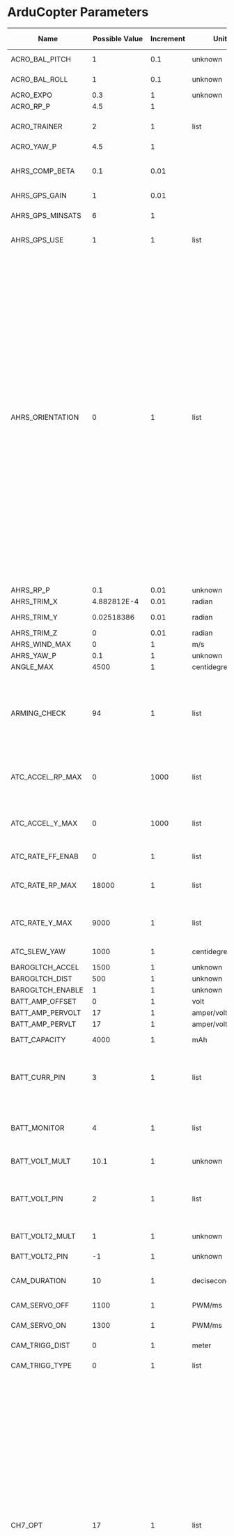 # ArduCopter Parameters

Name | Possible Value | Increment | Unit | Range | Read Only | Title | Description
--- | --- | --- | --- | --- | ---| --- | ---
ACRO_BAL_PITCH | 1 | 0.1 | unknown | 0 - 3 |  | Acro Balance Pitch | rate at which pitch angle returns to level in acro mode. A higher value causes the vehicle to return to level faster.
ACRO_BAL_ROLL | 1 | 0.1 | unknown | 0 - 3 |  | Acro Balance Roll | rate at which roll angle returns to level in acro mode. A higher value causes the vehicle to return to level faster.
ACRO_EXPO | 0.3 | 1 | unknown | |  |  | Coming soon
ACRO_RP_P | 4.5 | 1 |  | |  |  | Converts pilot roll and pitch into a desired rate of rotation in ACRO and SPORT mode. Higher values mean faster rate of rotation.
ACRO_TRAINER | 2 | 1 | list | 0:Disabled<br/>1:Leveling<br/>2:LevelingAndLimited<br/> |  | Acro Trainer | 
ACRO_YAW_P | 4.5 | 1 |  | |  |  | Converts pilot yaw input into a desired rate of rotation in ACRO, Stabilize and SPORT modes. Higher values mean faster rate of rotation.
AHRS_COMP_BETA | 0.1 | 0.01 |  | 0.001 - 0.5 |  | AHRS Velocity Complementary Filter Beta Coefficient | This controls the time constant for the cross-over frequency used to fuse AHRS (MAV_PARAM_GROUP.ARDUCOPTER,airspeed and heading) and GPS data to estimate ground velocity. Time constant is 0.1/beta. A larger time constant will use GPS data less and a small time constant will use air data less.
AHRS_GPS_GAIN | 1 | 0.01 |  | 0.0 - 1.0 |  | AHRS GPS gain | This controls how how much to use the GPS to correct the attitude. This should never be set to zero for a plane as it would result in the plane losing control in turns. For a plane please use the default value of 1.0.
AHRS_GPS_MINSATS | 6 | 1 |  | 0 - 10 |  | AHRS GPS Minimum satellites | Minimum number of satellites visible to use GPS for velocity based corrections attitude correction. This defaults to 6, which is about the point at which the velocity numbers from a GPS become too unreliable for accurate correction of the accelerometers.
AHRS_GPS_USE | 1 | 1 | list | 0:Disabled<br/>1:Enabled<br/> |  | AHRS use GPS for navigation | This controls whether to use dead-reckoning or GPS based navigation. If set to 0 then the GPS won’t be used for navigation, and only dead reckoning will be used. A value of zero should never be used for normal flight. Currently this affects only the DCM-based AHRS: the EKF uses GPS whenever it is available.
AHRS_ORIENTATION | 0 | 1 | list | 0:None<br/>1:Yaw45<br/>2:Yaw90<br/>3:Yaw135<br/>4:Yaw180<br/>5:Yaw225<br/>6:Yaw270<br/>7:Yaw315<br/>8:Roll180<br/>9:Roll180Yaw45<br/>10:Roll180Yaw90<br/>11:Roll180Yaw135<br/>12:Pitch180<br/>13:Roll180Yaw225<br/>14:Roll180Yaw270<br/>15:Roll180Yaw315<br/>16:Roll90<br/>17:Roll90Yaw45<br/>18:Roll90Yaw90<br/>19:Roll90Yaw135<br/>20:Roll270<br/>21:Roll270Yaw45<br/>22:Roll270Yaw90<br/>23:Roll270Yaw136<br/>24:Pitch90<br/>25:Pitch270<br/>26:Pitch180Yaw90<br/>27:Pitch180Yaw270<br/>28:Roll90Pitch90<br/>29:Roll180Pitch90<br/>30:Roll270Pitch90<br/>31:Roll90Pitch180<br/>32:Roll270Pitch180<br/>33:Roll90Pitch270<br/>34:Roll180Pitch270<br/>35:Roll270Pitch270<br/>36:Roll90Pitch180Yaw90<br/>37:Roll90Yaw270<br/> |  | Board Orientation | Overall board orientation relative to the standard orientation for the board type. This rotates the IMU and compass readings to allow the board to be oriented in your vehicle at any 90 or 45 degree angle. This option takes affect on next boot. After changing you will need to re-level your vehicle.
AHRS_RP_P | 0.1 | 0.01 | unknown | 0.1 - 0.4 |  | AHRS RP_P | This controls how fast the accelerometers correct the attitude
AHRS_TRIM_X | 4.882812E-4 | 0.01 | radian | -0.1745 - 0.1745 |  | AHRS Trim Roll | Compensates for the roll angle difference between the control board and the frame. Positive values make the vehicle roll right.
AHRS_TRIM_Y | 0.02518386 | 0.01 | radian | -0.1745 - 0.1745 |  | AHRS Trim Pitch | Compensates for the pitch angle difference between the control board and the frame. Positive values make the vehicle pitch up/back.
AHRS_TRIM_Z | 0 | 0.01 | radian | -0.1745 - 0.1745 |  | AHRS Trim Yaw | Not Used
AHRS_WIND_MAX | 0 | 1 | m/s | 0 - 127 |  | Maximum wind | This sets the maximum allowable difference between ground speed and airspeed. This allows the plane to cope with a failing airspeed sensor. A value of zero means to use the airspeed as is.
AHRS_YAW_P | 0.1 | 1 | unknown | 0.1 - 0.4 |  |  | This controls the weight the compass or GPS has on the heading. A higher value means the heading will track the yaw source (MAV_PARAM_GROUP.ARDUCOPTER,GPS or compass) more rapidly.
ANGLE_MAX | 4500 | 1 | centidegree | 1000 - 8000 |  | Angle Max | Maximum lean angle in all flight modes
ARMING_CHECK | 94 | 1 | list | 0:Disabled<br/>-17:SkipINS<br/>-33:SkipParams/Rangefinder<br/>-65:SkipRC<br/>1:Enabled<br/>-3:SkipBaro<br/>-5:SkipCompass<br/>-9:SkipGPS<br/>127:SkipVoltage<br/> |  |  | Allows enabling or disabling of pre-arming checks of receiver, accelerometer, barometer, compass and GPS
ATC_ACCEL_RP_MAX | 0 | 1000 | list | 0:Disabled<br/>18000:Slow<br/>36000:Medium<br/>54000:Fast<br/>9000:VerySlow<br/> |  | Acceleration Max for Roll/Pitch | Maximum acceleration in roll/pitch axis
ATC_ACCEL_Y_MAX | 0 | 1000 | list | 0:Disabled<br/>18000:Slow<br/>36000:Medium<br/>54000:Fast<br/>9000:VerySlow<br/> |  | Acceleration Max for Yaw | Maximum acceleration in yaw axis
ATC_RATE_FF_ENAB | 0 | 1 | list | 0:Disabled<br/>1:Enabled<br/> |  |  | Controls whether body-frame rate feedforward is enabled or disabled
ATC_RATE_RP_MAX | 18000 | 1 | list | 0:Disabled<br/>720:Medium<br/>360:Slow<br/>1080:Fast<br/> |  | Angular Velocity Max for Pitch/Roll | Maximum angular velocity in pitch/roll axis
ATC_RATE_Y_MAX | 9000 | 1 | list | 0:Disabled<br/>720:Medium<br/>360:Slow<br/>1080:Fast<br/> |  | Angular Velocity Max for Yaw | Maximum angular velocity in yaw axis
ATC_SLEW_YAW | 1000 | 1 | centidegrees/s | 500 - 18000 |  | Yaw target slew rate | Maximum rate the yaw target can be updated in Loiter, RTL, Auto flight modes
BAROGLTCH_ACCEL | 1500 | 1 | unknown | |  |  | Coming soon
BAROGLTCH_DIST | 500 | 1 | unknown | |  |  | Coming soon
BAROGLTCH_ENABLE | 1 | 1 | unknown | |  |  | Coming soon
BATT_AMP_OFFSET | 0 | 1 | volt | |  | AMP offset | Voltage offset at zero current on current sensor
BATT_AMP_PERVOLT | 17 | 1 | amper/volt | |  | Amps per volt | Number of amps that a 1V reading on the current sensor corresponds to. On the APM2 or Pixhawk using the 3DR Power brick this should be set to 17. For the Pixhawk with the 3DR 4in1 ESC this should be 17.
BATT_AMP_PERVLT | 17 | 1 | amper/volt | |  | Amps per volt | Number of amps that a 1V reading on the current sensor corresponds to. On the APM2 or Pixhawk using the 3DR Power brick this should be set to 17. For the Pixhawk with the 3DR 4in1 ESC this should be 17.
BATT_CAPACITY | 4000 | 1 | mAh | |  | Battery capacity | Capacity of the battery in mAh when full
BATT_CURR_PIN | 3 | 1 | list | -1:Disabled<br/>1:A1<br/>2:A2<br/>3:Pixhawk<br/>101:PX4<br/>12:A12<br/> |  |  | Setting this to 0 ~ 13 will enable battery current sensing on pins A0 ~ A13. For the 3DR power brick on APM2.5 it should be set to 12. On the PX4 it should be set to 101. On the Pixhawk powered from the PM connector it should be set to 3.
BATT_MONITOR | 4 | 1 | list | 0:Disabled<br/>3:Analog_Voltage_Only<br/>4:Analog_Voltage_and_Current<br/>5:SMBus<br/>6:Bebop<br/> |  | Battery monitoring | Controls enabling monitoring of the battery's voltage and current
BATT_VOLT_MULT | 10.1 | 1 | unknown | |  | Voltage Multiplier | Used to convert the voltage of the voltage sensing pin (BATT_VOLT_PIN) to the actual battery's voltage (MAV_PARAM_GROUP.ARDUCOPTER,pin_voltage * VOLT_MULT). For the 3DR Power brick on APM2 or Pixhawk, this should be set to 10.1. For the Pixhawk with the 3DR 4in1 ESC this should be 12.02. For the PX4 using the PX4IO power supply this should be set to 1.
BATT_VOLT_PIN | 2 | 1 | list | -1:Disabled<br/>0:A0<br/>1:A1<br/>2:Pixhawk<br/>100:PX4<br/>13:A13<br/> |  | Battery Voltage sensing pin | Setting this to 0 ~ 13 will enable battery voltage sensing on pins A0 ~ A13. For the 3DR power brick on APM2.5 it should be set to 13. On the PX4 it should be set to 100. On the Pixhawk powered from the PM connector it should be set to 2.
BATT_VOLT2_MULT | 1 | 1 | unknown | |  | Voltage Multiplier | Used to convert the voltage of the voltage sensing pin (BATT_VOLT_PIN) to the actual battery’s voltage (pin_voltage * VOLT_MULT). For the 3DR Power brick with a Pixhawk, this should be set to 10.1. For the Pixhawk with the 3DR 4in1 ESC this should be 12.02. For the PX using the PX4IO power supply this should be set to 1
BATT_VOLT2_PIN | -1 | 1 | unknown | |  | Battery Voltage sensing pin | Sets the analog input pin that should be used for voltage monitoring.
CAM_DURATION | 10 | 1 | decisecond | 0 - 50 |  | Duration that shutter is held open | How long the shutter will be held open in 10ths of a second (i.e. enter 10 for 1second, 50 for 5seconds)
CAM_SERVO_OFF | 1100 | 1 | PWM/ms | 1000 - 2000 |  | Servo OFF PWM value | PWM value to move servo to when shutter is deactivated
CAM_SERVO_ON | 1300 | 1 | PWM/ms | 1000 - 2000 |  | Servo ON PWM value | PWM value to move servo to when shutter is activated
CAM_TRIGG_DIST | 0 | 1 | meter | 0 - 1000 |  | Camera trigger distance | Distance in meters between camera triggers. If this value is non-zero then the camera will trigger whenever the GPS position changes by this number of meters regardless of what mode the APM is in. Note that this parameter can also be set in an auto mission using the DO_SET_CAM_TRIGG_DIST command, allowing you to enable/disable the triggering of the camera during the flight.
CAM_TRIGG_TYPE | 0 | 1 | list | 0:Servo<br/>1:Relay<br/> |  | Camera shutter (trigger) type | how to trigger the camera to take a picture
CH7_OPT | 17 | 1 | list | 0:DoNothing<br/>2:Flip<br/>3:SimpleMode<br/>4:RTL<br/>5:SaveTrim<br/>7:SaveWP<br/>9:CameraTrigger<br/>10:RangeFinder<br/>11:Fence<br/>13:SuperSimpleMode<br/>14:AcroTrainer<br/>15:Sprayer<br/>16:Auto<br/>17:AutoTune<br/>18:Land<br/>19:EPM<br/>21:ParachuteEnable<br/>22:ParachuteRelease<br/>23:Parachute3pos<br/>24:AutoMissionReset<br/>25:AttConFeedForward<br/>26:AttConAccelLimits<br/>27:RetractMount<br/>28:Relay-On/Off<br/>29:Landing-Gear<br/>30:Lost-Copter-Sound<br/>31:Motor-Emergency-Stop<br/>32:MotorInterlock<br/>33:Brake<br/>34:Relay2-On/Off<br/>35:Relay3-On/Off<br/>36:Relay4-On/Off<br/>37:Throw<br/>38:Avoidance<br/> |  | Channel 7 option | Select which function is performed when CH7 is above 1800 pwm
CH8_OPT | 0 | 1 | list | 0:DoNothing<br/>2:Flip<br/>3:SimpleMode<br/>4:RTL<br/>5:SaveTrim<br/>7:SaveWP<br/>9:CameraTrigger<br/>10:RangeFinder<br/>11:Fence<br/>13:SuperSimpleMode<br/>14:AcroTrainer<br/>15:Sprayer<br/>16:Auto<br/>17:AutoTune<br/>18:Land<br/>19:EPM<br/>21:ParachuteEnable<br/>22:ParachuteRelease<br/>23:Parachute3pos<br/>24:AutoMissionReset<br/>25:AttConFeedForward<br/>26:AttConAccelLimitsRetractMount<br/>28:Relay-On/Off<br/>29:Landing-Gear<br/>30:Lost-Copter-Sound<br/>31:Motor-Emergency-Stop<br/>32:MotorInterlock<br/>33:Brake<br/>34:Relay2-On/Off<br/>35:Relay3-On/Off<br/>36:Relay4-On/Off<br/>37:Throw<br/>38:Avoidance<br/> |  | Channel 8 option | Select which function is performed when CH8 is above 1800 pwm
CIRCLE_RADIUS | 500 | 1 | cm | 0 - 10000 |  |  | Defines the radius of the circle the vehicle will fly when in Circle flight mode
CIRCLE_RATE | 20 | 1 | deg/s | -90 - 90 |  |  | Circle mode's turn rate in deg/sec. Positive to turn clockwise, negative for counter clockwise
COMPASS_AUTODEC | 1 | 1 | list | 0:Disabled<br/>1:Enabled<br/> |  | Auto Declination | Enable or disable the automatic calculation of the declination based on gps location
COMPASS_DEC | 0.06941485 | 0.01 | radian | -3.142 - 3.142 |  | Compass declination | An angle to compensate between the true north and magnetic north
COMPASS_EXTERNAL | 0 | 1 | list | 0:Internal<br/>1:External<br/>2:ForcedExternal<br/> |  |  | Configure compass so it is attached externally. This is auto-detected on PX4 and Pixhawk. Set to 1 if the compass is externally connected. When externally connected the COMPASS_ORIENT option operates independently of the AHRS_ORIENTATION board orientation option. If set to 0 or 1 then auto-detection by bus connection can override the value. If set to 2 then auto-detection will be disabled.
COMPASS_LEARN | 0 | 1 | list | 0:Disabled<br/>1:Internal-Learning<br/>2:EKF-Learning<br/> |  | Learn compass offsets automatically | Enable or disable the automatic learning of compass offsets. You can enable learning either using a compass-only method that is suitable only for fixed wing aircraft or using the offsets learnt by the active EKF state estimator. If this option is enabled then the learnt offsets are saved when you disarm the vehicle.
COMPASS_MOT_X | 0 | 1 | milligauss/amper | -1000 - 1000 |  | Motor interference compensation for body frame X axis | Multiplied by the current throttle and added to the compass's x-axis values to compensate for motor interference
COMPASS_MOT_Y | 0 | 1 | milligauss/amper | -1000 - 1000 |  | Motor interference compensation for body frame Y axis | Multiplied by the current throttle and added to the compass's y-axis values to compensate for motor interference
COMPASS_MOT_Z | 0 | 1 | milligauss/amper | -1000 - 1000 |  | Motor interference compensation for body frame Z axis | Multiplied by the current throttle and added to the compass's z-axis values to compensate for motor interference
COMPASS_MOTCT | 0 | 1 | list | 0:Disabled<br/>1:UseThrottle<br/>2:UseCurrent<br/> |  | Motor interference compensation type | Set motor interference compensation type to disabled, throttle or current. Do not change manually.
COMPASS_OFS_X | -98 | 1 | milligauss | -400 - 400 |  | Compass offsets in milligauss on the X axis | Offset to be added to the compass x-axis values to compensate for metal in the frame
COMPASS_OFS_Y | 29 | 1 | milligauss | -400 - 400 |  | Compass offsets in milligauss on the Y axis | Offset to be added to the compass y-axis values to compensate for metal in the frame
COMPASS_OFS_Z | -18 | 1 | milligauss | -400 - 400 |  | Compass offsets in milligauss on the X axis | Offset to be added to the compass z-axis values to compensate for metal in the frame
COMPASS_ORIENT | 0 | 1 | list | 0:None<br/>1:Yaw45<br/>2:Yaw90<br/>3:Yaw135<br/>4:Yaw180<br/>5:Yaw225<br/>6:Yaw270<br/>7:Yaw315<br/>8:Roll180<br/>9:Roll180Yaw45<br/>10:Roll180Yaw90<br/>11:Roll180Yaw135<br/>12:Pitch180<br/>13:Roll180Yaw225<br/>14:Roll180Yaw270<br/>15:Roll180Yaw315<br/>16:Roll90<br/>17:Roll90Yaw45<br/>18:Roll90Yaw90<br/>19:Roll90Yaw135<br/>20:Roll270<br/>21:Roll270Yaw45<br/>22:Roll270Yaw90<br/>23:Roll270Yaw136<br/>24:Pitch90<br/>25:Pitch270<br/>26:Pitch180Yaw90<br/>27:Pitch180Yaw270<br/>28:Roll90Pitch90<br/>29:Roll180Pitch90<br/>30:Roll270Pitch90<br/>31:Roll90Pitch180<br/>32:Roll270Pitch180<br/>33:Roll90Pitch270<br/>34:Roll180Pitch270<br/>35:Roll270Pitch270<br/>36:Roll90Pitch180Yaw90<br/>37:Roll90Yaw270<br/>38:Yaw293Pitch68Roll90<br/> |  |  | The orientation of the compass relative to the autopilot board. This will default to the right value for each board type, but can be changed if you have an external compass. See the documentation for your external compass for the right value. The correct orientation should give the X axis forward, the Y axis to the right and the Z axis down. So if your aircraft is pointing west it should show a positive value for the Y axis, and a value close to zero for the X axis. On a PX4 or Pixhawk with an external compass the correct value is zero if the compass is correctly oriented. NOTE: This orientation is combined with any AHRS_ORIENTATION setting.
COMPASS_USE | 1 | 1 | list | 0:Disabled<br/>1:Enabled<br/> |  | Use compass for yaw | Enable or disable the use of the compass (MAV_PARAM_GROUP.ARDUCOPTER,instead of the GPS) for determining heading
DCM_CHECK_THRESH | 0.8 | 1 | unknown | |  |  | Coming soon
EKF_CHECK_THRESH | 0.8 | 1 | unknown | |  |  | Coming soon
ESC | 0 | 1 | unknown | |  |  | Coming soon
FENCE_ACTION | 1 | 1 | list | 0:ReportOnly<br/>1:RTL-or-Land<br/> |  |  | What action should be taken when fence is breached
FENCE_ALT_MAX | 100 | 1 | meter | 10 - 1000 |  | Fence Maximum Altitude | Maximum altitude allowed before geofence triggers
FENCE_ENABLE | 1 | 1 | list | 0:Disabled<br/>1:Enabled<br/> |  |  | Allows you to enable (1) or disable (0) the fence functionality
FENCE_MARGIN | 2 | 1 | meter | 1 - 10 |  | Fence Margin | Distance that autopilot's should maintain from the fence to avoid a breach
FENCE_RADIUS | 300 | 1 | meter | 30 - 10000 |  |  | Circle fence radius which when breached will cause an RTL
FENCE_TYPE | 1 | 1 | list | 0:None<br/>1:Altitude<br/>2:Circle<br/>3:AltitudeAndCircle<br/>4:Polygon<br/>5:AltitudeAndPolygon<br/>6:CircleAndPolygon<br/>7:All<br/> |  |  | Enabled fence types held as bitmask
FLOW_ENABLE | 0 | 1 | list | 0:Disabled<br/>1:Enabled<br/> |  |  | Setting this to Enabled(1) will enable optical flow. Setting this to Disabled(MAV_PARAM_GROUP.ARDUCOPTER,0) will disable optical flow
FLTMODE1 | 0 | 1 | list | 0:Stabilize<br/>1:Acro<br/>2:AltHold<br/>3:Auto<br/>4:Guided<br/>5:Loiter<br/>6:RTL<br/>7:Circle<br/>9:Land<br/>11:Drift<br/>13:Sport<br/>14:Flip<br/>15:AutoTune<br/>16:PosHold<br/>17:Brake<br/>18:Throw<br/>19:Avoid_ADSB<br/>20:Guided_NoGPS<br/> |  |  | Flight mode when Channel 5 pwm is <= 1230
FLTMODE2 | 0 | 1 | list | 0:Stabilize<br/>1:Acro<br/>2:AltHold<br/>3:Auto<br/>4:Guided<br/>5:Loiter<br/>6:RTL<br/>7:Circle<br/>9:Land<br/>11:Drift<br/>13:Sport<br/>14:Flip<br/>15:AutoTune<br/>16:PosHold<br/>17:Brake<br/>18:Throw<br/>19:Avoid_ADSB<br/>20:Guided_NoGPS<br/> |  |  | Flight mode when Channel 5 pwm is >1230, <= 1360
FLTMODE3 | 16 | 1 | list | 0:Stabilize<br/>1:Acro<br/>2:AltHold<br/>3:Auto<br/>4:Guided<br/>5:Loiter<br/>6:RTL<br/>7:Circle<br/>9:Land<br/>11:Drift<br/>13:Sport<br/>14:Flip<br/>15:AutoTune<br/>16:PosHold<br/>17:Brake<br/>18:Throw<br/>19:Avoid_ADSB<br/>20:Guided_NoGPS<br/> |  |  | Flight mode when Channel 5 pwm is >1360, <= 1490
FLTMODE4 | 16 | 1 | list | 0:Stabilize<br/>1:Acro<br/>2:AltHold<br/>3:Auto<br/>4:Guided<br/>5:Loiter<br/>6:RTL<br/>7:Circle<br/>9:Land<br/>11:Drift<br/>13:Sport<br/>14:Flip<br/>15:AutoTune<br/>16:PosHold<br/>17:Brake<br/>18:Throw<br/>19:Avoid_ADSB<br/>20:Guided_NoGPS<br/> |  |  | Flight mode when Channel 5 pwm is >1490, <= 1620
FLTMODE5 | 6 | 1 | list | 0:Stabilize<br/>1:Acro<br/>2:AltHold<br/>3:Auto<br/>4:Guided<br/>5:Loiter<br/>6:RTL<br/>7:Circle<br/>9:Land<br/>11:Drift<br/>13:Sport<br/>14:Flip<br/>15:AutoTune<br/>16:PosHold<br/>17:Brake<br/>18:Throw<br/>19:Avoid_ADSB<br/>20:Guided_NoGPS<br/> |  |  | Flight mode when Channel 5 pwm is >1620, <= 1749
FLTMODE6 | 6 | 1 | list | 0:Stabilize<br/>1:Acro<br/>2:AltHold<br/>3:Auto<br/>4:Guided<br/>5:Loiter<br/>6:RTL<br/>7:Circle<br/>9:Land<br/>11:Drift<br/>13:Sport<br/>14:Flip<br/>15:AutoTune<br/>16:PosHold<br/>17:Brake<br/>18:Throw<br/>19:Avoid_ADSB<br/>20:Guided_NoGPS<br/> |  |  | Flight mode when Channel 5 pwm is >=1750
FRAME | 1 | 1 | list | 0:Plus<br/>1:X<br/>2:V<br/>3:H<br/>4:V-Tail<br/>5:A-Tail<br/>10:Y6B-New)<br/> |  |  | Controls motor mixing for multicopters. Not used for Tri or Traditional Helicopters.
FS_BATT_ENABLE | 0 | 1 | list | 0:Disabled<br/>1:Land<br/>2:RTL<br/> |  |  | Controls whether failsafe will be invoked when battery voltage or current runs low
FS_BATT_MAH | 0 | 1 | mAh | |  |  | Battery capacity remaining to trigger failsafe. Set to 0 to disable battery remaining failsafe. If the battery remaining drops below this level then the copter will RTL
FS_BATT_VOLTAGE | 14 | 1 | volt | |  |  | Battery voltage to trigger failsafe. Set to 0 to disable battery voltage failsafe. If the battery voltage drops below this voltage then the copter will RTL
FS_GCS_ENABLE | 0 | 1 | list | 0:Disabled<br/>1:Enabled_always_RTL<br/>2:Enabled_Continue_with_Mission_in_Auto_Mode<br/> |  |  | Controls whether failsafe will be invoked (MAV_PARAM_GROUP.ARDUCOPTER,and what action to take) when connection with Ground station is lost for at least 5 seconds. NB. The GCS Failsafe is only active when RC_OVERRIDE is being used to control the vehicle.
FS_GPS_ENABLE | 1 | 1 | unknown | |  |  | Coming soon
FS_THR_ENABLE | 1 | 1 | list | 0:Disabled<br/>1:Enabled_Always_RTL<br/>2:Enabled_Continue_with_Mission_in_Auto_Mode<br/>3:Enabled_Always_LAND<br/> |  |  | The throttle failsafe allows you to configure a software failsafe activated by a setting on the throttle input channel
FS_THR_VALUE | 975 | 1 | PWM | 925 - 1100 |  |  | The PWM level on channel 3 below which throttle failsafe triggers
GND_ABS_PRESS | 50362.25 | 1 | pascal | | V |  | calibrated ground pressure in PASCAL
GND_ALT_OFFSET | 0 | 1 | meter | |  |  | altitude offset in meters added to barometric altitude. This is used to allow for automatic adjustment of the base barometric altitude by a ground station equipped with a barometer. The value is added to the barometric altitude read by the aircraft. It is automatically reset to 0 when the barometer is calibrated on each reboot or when a preflight calibration is performed.
GND_TEMP | 29.32966 | 1 | degrees-celsius | |  |  | calibrated ground temperature in degrees Celsius
GPS_HDOP_GOOD | 230 | 1 | unknown | 100 - 900 |  |  | GPS Hdop value at or below this value represent a good position. Used for pre-arm checks
GPS_NAVFILTER | 8 | 1 | list | 0:Portable<br/>2:Stationary<br/>3:Pedestrian<br/>4:Automotive<br/>5:Sea<br/>6:Airborne1G<br/>7:Airborne2G<br/>8:Airborne4G<br/> |  |  | Navigation filter engine setting
GPS_TYPE | 1 | 1 | list | 0:None<br/>1:AUTO<br/>2:uBlox<br/>3:MTK<br/>4:MTK19<br/>5:NMEA<br/>6:SiRF<br/>7:HIL<br/>8:SwiftNav<br/>9:PX4-UAVCAN<br/>10:SBF<br/>11:GSOF<br/>12:QURT<br/>13:ERB<br/>14:MAV<br/>15:NOVA<br/> |  |  | GPS type
GPSGLITCH_ACCEL | 1000 | 1 | unknown | |  |  | Coming soon
GPSGLITCH_ENABLE | 1 | 1 | unknown | |  |  | Coming soon
GPSGLITCH_RADIUS | 200 | 1 | unknown | |  |  | Coming soon
HLD_LAT_P | 1 | 1 | unknown | |  |  | Coming soon
INAV_TC_XY | 2.5 | 1 | unknown | |  |  | Coming soon
INAV_TC_Z | 5 | 1 | unknown | |  |  | Coming soon
INS_ACCOFFS_X | 0.02704384 | 1 | m/s/s | -3.5 - 3.5 |  | Accelerometer offsets of X axis | This is setup using the acceleration calibration or level operations
INS_ACCOFFS_Y | 0.07232188 | 1 | m/s/s | -3.5 - 3.5 |  | Accelerometer offsets of Y axis | This is setup using the acceleration calibration or level operations
INS_ACCOFFS_Z | -0.2916607 | 1 | m/s/s | -3.5 - 3.5 |  | Accelerometer offsets of Z axis | This is setup using the acceleration calibration or level operations
INS_ACCSCAL_X | 0.9998162 | 1 | unknown | 0.8 - 1.2 |  | Accelerometer scaling of X axis | Calculated during acceleration calibration routine
INS_ACCSCAL_Y | 0.9920868 | 1 | unknown | 0.8 - 1.2 |  | Accelerometer scaling of Y axis | Calculated during acceleration calibration routine
INS_ACCSCAL_Z | 1.0001 | 1 | unknown | 0.8 - 1.2 |  | Accelerometer scaling of Z axis | Calculated during acceleration calibration routine
INS_GYROFFS_X | -0.003293759 | 1 | rad/s | |  | Gyro sensor offsets of X axis | This is setup on each boot during gyro calibrations
INS_GYROFFS_Y | -0.07851811 | 1 | rad/s | |  | Gyro sensor offsets of Y axis | This is setup on each boot during gyro calibrations
INS_GYROFFS_Z | 0.02421099 | 1 | rad/s | |  | Gyro sensor offsets of Z axis | This is setup on each boot during gyro calibrations
INS_MPU6K_FILTER | 0 | 1 | unknown | |  |  | Coming soon
INS_PRODUCT_ID | 0 | 1 | list | 0:Unknown<br/>256:unused<br/>1:unused<br/>257:Linux<br/>2:unused<br/>3:SITL<br/>4:PX4v1<br/>5:PX4v2<br/>88:unused<br/> |  |  | Which type of IMU is installed (MAV_PARAM_GROUP.ARDUCOPTER,read-only).
LAND_REPOSITION | 1 | 1 | list | 0:NoRepositioning<br/>1:Repositioning<br/> |  |  | Enables user input during LAND mode, the landing phase of RTL, and auto mode landings.
LAND_SPEED | 50 | 1 | cm/s | 30 - 200 |  |  | The descent speed for the final stage of landing in CENTIMETER/s
LOG_BITMASK | 26622 | 1 | list | 0:Disabled<br/>-6146:NearlyAll-AC315<br/>655358:All+FullIMU<br/>397310:All+FastIMU+PID<br/>393214:All+FastIMU<br/>262142:All+MotBatt<br/>830:Default<br/>894:Default+RCIN<br/>958:Default+IMU<br/>1854:Default+Motors<br/>45054:NearlyAll<br/>131071:All+FastATT<br/> |  |  | 4 byte bitmap of log types to enable, Bitmask: 0:ATTITUDE_FAST,1:ATTITUDE_MED,2:GPS,3:PM,4:CTUN,5:NTUN,6:RCIN,7:IMU,8:CMD,9:CURRENT,10:RCOUT,11:OPTFLOW,12:PID,13:COMPASS,14:INAV,15:CAMERA,17:MOTBATT,18:IMU_FAST,19:IMU_RAW
LOITER_LAT_D | 0 | 1 | unknown | |  |  | Coming soon
LOITER_LAT_I | 0.5 | 1 | unknown | |  |  | Coming soon
LOITER_LAT_IMAX | 1000 | 1 | unknown | |  |  | Coming soon
LOITER_LAT_P | 1 | 1 | unknown | |  |  | Coming soon
LOITER_LON_D | 0 | 1 | unknown | |  |  | Coming soon
LOITER_LON_I | 0.5 | 1 | unknown | |  |  | Coming soon
LOITER_LON_IMAX | 1000 | 1 | unknown | |  |  | Coming soon
LOITER_LON_P | 1 | 1 | unknown | |  |  | Coming soon
MAG_ENABLE | 1 | 1 | list | 0:Disabled<br/>1:Enabled<br/> |  |  | Setting this to Enabled(1) will enable the compass. Setting this to Disabled(0) will disable the compass
MIS_RESTART | 0 | 1 | list | 0:ResumeMission<br/>1:RestartMission<br/> |  | Mission Restart when entering Auto mode | Controls mission starting point when entering Auto mode (either restart from beginning of mission or resume from last command run)
MIS_TOTAL | 6 | 1 |  | 0 - 32766 | V | Total mission commands | The number of mission mission items that has been loaded by the ground station. Do not change this manually.
MNT_ANGMAX_PAN | 4500 | 1 | centidegree | -18000 - 17999 |  |  | Maximum physical pan (yaw) angular position of the mount
MNT_ANGMAX_ROL | 4500 | 1 | centidegree | -18000 - 17999 |  |  | Maximum physical roll angular position of the mount
MNT_ANGMAX_TIL | 0 | 1 | centidegree | -18000 - 17999 |  |  | Maximum physical tilt (pitch) angular position of the mount
MNT_ANGMIN_PAN | -4500 | 1 | centidegree | -18000 - 17999 |  |  | Minimum physical pan (yaw) angular position of mount.
MNT_ANGMIN_ROL | -4500 | 1 | centidegree | -18000 - 17999 |  |  | Minimum physical roll angular position of mount.
MNT_ANGMIN_TIL | -9000 | 1 | centidegree | -18000 - 17999 |  |  | Minimum physical tilt (pitch) angular position of mount.
MNT_CONTROL_X | 0 | 1 | unknown | |  |  | Coming soon
MNT_CONTROL_Y | 0 | 1 | unknown | |  |  | Coming soon
MNT_CONTROL_Z | 0 | 1 | unknown | |  |  | Coming soon
MNT_JSTICK_SPD | 0 | 1 | unknown | 0 - 100 |  |  | 0 for position control, small for low speeds, 100 for max speed. A good general value is 10 which gives a movement speed of 3 degrees per second.
MNT_MODE | 3 | 1 | unknown | |  |  | Coming soon
MNT_NEUTRAL_X | 0 | 1 | degree | -180.0 - 179.99 |  |  | Mount roll angle when in neutral position
MNT_NEUTRAL_Y | 0 | 1 | degree | -180.0 - 179.99 |  |  | Mount tilt/pitch angle when in neutral position
MNT_NEUTRAL_Z | 0 | 1 | degree | -180.0 - 179.99 |  |  | Mount pan/yaw angle when in neutral position
MNT_RC_IN_PAN | 0 | 1 | list | 0:Disabled<br/>5:RC5<br/>6:RC6<br/>7:RC7<br/>8:RC8<br/>9:RC9<br/>10:RC10<br/>11:RC11<br/>12:RC12<br/> |  |  | 0 for none, any other for the RC channel to be used to control pan (MAV_PARAM_GROUP.ARDUCOPTER,yaw) movements
MNT_RC_IN_ROLL | 0 | 1 | list | 0:Disabled<br/>5:RC5<br/>6:RC6<br/>7:RC7<br/>8:RC8<br/>9:RC9<br/>10:RC10<br/>11:RC11<br/>12:RC12<br/> |  |  | 0 for none, any other for the RC channel to be used to control roll movements
MNT_RC_IN_TILT | 6 | 1 | list | 0:Disabled<br/>5:RC5<br/>6:RC6<br/>7:RC7<br/>8:RC8<br/>9:RC9<br/>10:RC10<br/>11:RC11<br/>12:RC12<br/> |  |  | 0 for none, any other for the RC channel to be used to control tilt (MAV_PARAM_GROUP.ARDUCOPTER,pitch) movements
MNT_RETRACT_X | 0 | 1 | degree | -180.0 - 179.99 |  |  | Mount roll angle when in retracted position
MNT_RETRACT_Y | 0 | 1 | degree | -180.0 - 179.99 |  |  | Mount tilt/pitch angle when in retracted position
MNT_RETRACT_Z | 0 | 1 | degree | -180.0 - 179.99 |  |  | Mount yaw/pan angle when in retracted position
MNT_STAB_PAN | 0 | 1 | list | 0:Disabled<br/>1:Enabled<br/> |  |  | enable pan/yaw stabilisation relative to Earth
MNT_STAB_ROLL | 0 | 1 | list | 0:Disabled<br/>1:Enabled<br/> |  |  | enable roll stabilisation relative to Earth
MNT_STAB_TILT | 0 | 1 | list | 0:Disabled<br/>1:Enabled<br/> |  |  | enable tilt/pitch stabilisation relative to Earth
MOT_SPIN_ARMED | 90 | 1 | unknown | |  |  | Coming soon
MOT_TCRV_ENABLE | 1 | 1 | unknown | |  |  | Coming soon
MOT_TCRV_MAXPCT | 93 | 1 | unknown | |  |  | Coming soon
MOT_TCRV_MIDPCT | 52 | 1 | unknown | |  |  | Coming soon
OF_PIT_D | 0.12 | 1 | unknown | |  |  | Coming soon
OF_PIT_I | 0.5 | 1 | unknown | |  |  | Coming soon
OF_PIT_IMAX | 100 | 1 | unknown | |  |  | Coming soon
OF_PIT_P | 2.5 | 1 | unknown | |  |  | Coming soon
OF_RLL_D | 0.12 | 1 | unknown | |  |  | Coming soon
OF_RLL_I | 0.5 | 1 | unknown | |  |  | Coming soon
OF_RLL_IMAX | 100 | 1 | unknown | |  |  | Coming soon
OF_RLL_P | 2.5 | 1 | unknown | |  |  | Coming soon
PHLD_BRAKE_ANGLE | 3000 | 1 | centidegree | 2000 - 4500 |  |  | PosHold flight mode's max lean angle during braking in centi-degrees
PHLD_BRAKE_RATE | 8 | 1 | deg/s | 4 - 12 |  | PosHold braking rate | PosHold flight mode's rotation rate during braking in deg/sec
PILOT_ACCEL_Z | 250 | 1 | cm/s/s | 50 - 500 |  |  | The vertical acceleration used when pilot is controlling the altitude
PILOT_VELZ_MAX | 250 | 1 | cm/s | 50 - 500 |  |  | The maximum vertical velocity the pilot may request in CENTIMETER/s
POSCON_THR_HOVER | 724 | 1 | unknown | |  |  | Coming soon
RATE_PIT_D | 0.0055 | 1 | unknown | |  |  | Coming soon
RATE_PIT_I | 0.07999999 | 1 | unknown | |  |  | Coming soon
RATE_PIT_IMAX | 1000 | 1 | unknown | |  |  | Coming soon
RATE_PIT_P | 0.07999999 | 1 | unknown | |  |  | Coming soon
RATE_RLL_D | 0.003 | 1 | unknown | |  |  | Coming soon
RATE_RLL_I | 0.08499999 | 1 | unknown | |  |  | Coming soon
RATE_RLL_IMAX | 1000 | 1 | unknown | |  |  | Coming soon
RATE_RLL_P | 0.08499999 | 1 | unknown | |  |  | Coming soon
RATE_YAW_D | 0.003 | 1 | unknown | |  |  | Coming soon
RATE_YAW_I | 0.02 | 1 | unknown | |  |  | Coming soon
RATE_YAW_IMAX | 1000 | 1 | unknown | |  |  | Coming soon
RATE_YAW_P | 0.17 | 1 | unknown | |  |  | Coming soon
RC_FEEL_RP | 100 | 1 | list | 0:Standard<br/>50:Medium<br/>100:VeryCrisp<br/>1000:VerySoft<br/>25:Soft<br/>75:Crisp<br/> |  |  | RC feel for roll/pitch which controls vehicle response to user input with 0 being extremely soft and 100 being crisp
RC_SPEED | 490 | 1 | Hz | 50 - 490 |  |  | This is the speed in Hertz that your ESCs will receive updates
RC1_DZ | 30 | 1 | PWM | 0 - 200 |  | RC dead-zone | dead zone around trim or bottom
RC1_MAX | 1976 | 1 | PWM | 800 - 2200 |  | RC max PWM | RC maximum PWM pulse width. Typically 1000 is lower limit, 1500 is neutral and 2000 is upper limit.
RC1_MIN | 998 | 1 | PWM | 800 - 2200 |  | RC min PWM | RC minimum PWM pulse width. Typically 1000 is lower limit, 1500 is neutral and 2000 is upper limit.
RC1_REV | 1 | 1 | list | -1:Reversed<br/>1:Normal<br/> |  | RC reversed | Reverse servo operation. Set to 1 for normal (forward) operation. Set to -1 to reverse this channel.
RC1_TRIM | 1483 | 1 | PWM | 800 - 2200 |  |  | RC trim (neutral) PWM pulse width. Typically 1000 is lower limit, 1500 is neutral and 2000 is upper limit.
RC10_DZ | 0 | 1 | PWM | 0 - 200 |  | RC dead-zone | dead zone around trim or bottom
RC10_FUNCTION | 0 | 1 | list | 0:Disabled<br/>1:RCPassThru<br/>2:Flap<br/>3:Flap_auto<br/>4:Aileron<br/>6:mount_pan<br/>7:mount_tilt<br/>8:mount_roll<br/>9:mount_open<br/>10:camera_trigger<br/>11:release<br/>12:mount2_pan<br/>13:mount2_tilt<br/>14:mount2_roll<br/>15:mount2_open<br/>16:DifferentialSpoiler1<br/>17:DifferentialSpoiler2<br/>18:AileronWithInput<br/>19:Elevator<br/>20:ElevatorWithInput<br/>21:Rudder<br/>24:Flaperon1<br/>25:Flaperon2<br/>26:GroundSteering<br/>27:Parachute<br/>28:EPM<br/>29:LandingGear<br/>30:EngineRunEnable<br/>31:HeliRSC<br/>32:HeliTailRSC<br/>33:Motor1<br/>34:Motor2<br/>35:Motor3<br/>36:Motor4<br/>37:Motor5<br/>38:Motor6<br/>39:Motor7<br/>40:Motor8<br/>51:RCIN1<br/>52:RCIN2<br/>53:RCIN3<br/>54:RCIN4<br/>55:RCIN5<br/>56:RCIN6<br/>57:RCIN7<br/>58:RCIN8<br/>59:RCIN9<br/>60:RCIN10<br/>61:RCIN11<br/>62:RCIN12<br/>63:RCIN13<br/>64:RCIN14<br/>65:RCIN15<br/>66:RCIN16<br/>67:Ignition<br/>68:Choke<br/>69:Starter<br/>70:Throttle<br/> |  |  | Setting this to Disabled(MAV_PARAM_GROUP.ARDUCOPTER,0) will setup this output for control by auto missions or MAVLink servo set commands. any other value will enable the corresponding function
RC10_MAX | 1900 | 1 | PWM | 800 - 2200 |  | RC max PWM | RC maximum PWM pulse width. Typically 1000 is lower limit, 1500 is neutral and 2000 is upper limit.
RC10_MIN | 1100 | 1 | PWM | 800 - 2200 |  | RC min PWM | RC minimum PWM pulse width. Typically 1000 is lower limit, 1500 is neutral and 2000 is upper limit.
RC10_REV | 1 | 1 | list | -1:Reversed<br/>1:Normal<br/> |  | RC reversed | Reverse servo operation. Set to 1 for normal (forward) operation. Set to -1 to reverse this channel.
RC10_TRIM | 0 | 1 | PWM | 800 - 2200 |  |  | RC trim (neutral) PWM pulse width. Typically 1000 is lower limit, 1500 is neutral and 2000 is upper limit.
RC11_DZ | 0 | 1 | PWM | 0 - 200 |  |  | dead zone around trim or bottom
RC11_FUNCTION | 0 | 1 | list | 0:Disabled<br/>1:RCPassThru<br/>2:Flap<br/>3:Flap_auto<br/>4:Aileron<br/>6:mount_pan<br/>7:mount_tilt<br/>8:mount_roll<br/>9:mount_open<br/>10:camera_trigger<br/>11:release<br/>12:mount2_pan<br/>13:mount2_tilt<br/>14:mount2_roll<br/>15:mount2_open<br/>16:DifferentialSpoiler1<br/>17:DifferentialSpoiler2<br/>18:AileronWithInput<br/>19:Elevator<br/>20:ElevatorWithInput<br/>21:Rudder<br/>24:Flaperon1<br/>25:Flaperon2<br/>26:GroundSteering<br/>27:Parachute<br/>28:EPM<br/>29:LandingGear<br/>30:EngineRunEnable<br/>31:HeliRSC<br/>32:HeliTailRSC<br/>33:Motor1<br/>34:Motor2<br/>35:Motor3<br/>36:Motor4<br/>37:Motor5<br/>38:Motor6<br/>39:Motor7<br/>40:Motor8<br/>51:RCIN1<br/>52:RCIN2<br/>53:RCIN3<br/>54:RCIN4<br/>55:RCIN5<br/>56:RCIN6<br/>57:RCIN7<br/>58:RCIN8<br/>59:RCIN9<br/>60:RCIN10<br/>61:RCIN11<br/>62:RCIN12<br/>63:RCIN13<br/>64:RCIN14<br/>65:RCIN15<br/>66:RCIN16<br/>67:Ignition<br/>68:Choke<br/>69:Starter<br/>70:Throttle<br/> |  |  | Setting this to Disabled(MAV_PARAM_GROUP.ARDUCOPTER,0) will setup this output for control by auto missions or MAVLink servo set commands. any other value will enable the corresponding function
RC11_MAX | 1900 | 1 | PWM | 800 - 2200 |  | RC max PWM | RC maximum PWM pulse width. Typically 1000 is lower limit, 1500 is neutral and 2000 is upper limit.
RC11_MIN | 1100 | 1 | PWM | 800 - 2200 |  | RC min PWM | RC minimum PWM pulse width. Typically 1000 is lower limit, 1500 is neutral and 2000 is upper limit.
RC11_REV | 1 | 1 | list | -1:Reversed<br/>1:Normal<br/> |  | RC reversed | Reverse servo operation. Set to 1 for normal (forward) operation. Set to -1 to reverse this channel.
RC11_TRIM | 0 | 1 | PWM | 800 - 2200 |  |  | RC trim (neutral) PWM pulse width. Typically 1000 is lower limit, 1500 is neutral and 2000 is upper limit.
RC2_DZ | 30 | 1 | PWM | 0 - 200 |  | RC dead-zone | dead zone around trim or bottom
RC2_MAX | 1983 | 1 | PWM | 800 - 2200 |  | RC max PWM | RC maximum PWM pulse width. Typically 1000 is lower limit, 1500 is neutral and 2000 is upper limit.
RC2_MIN | 996 | 1 | PWM | 800 - 2200 |  | RC min PWM | RC minimum PWM pulse width. Typically 1000 is lower limit, 1500 is neutral and 2000 is upper limit.
RC2_REV | 1 | 1 | list | -1:Reversed<br/>1:Normal<br/> |  | RC reversed | Reverse servo operation. Set to 1 for normal (forward) operation. Set to -1 to reverse this channel.
RC2_TRIM | 1492 | 1 | PWM | 800 - 2200 |  |  | RC trim (neutral) PWM pulse width. Typically 1000 is lower limit, 1500 is neutral and 2000 is upper limit.
RC3_DZ | 30 | 1 | PWM | 0 - 200 |  | RC dead-zone | dead zone around trim or bottom
RC3_MAX | 1982 | 1 | PWM | 800 - 2200 |  | RC max PWM | RC maximum PWM pulse width. Typically 1000 is lower limit, 1500 is neutral and 2000 is upper limit.
RC3_MIN | 996 | 1 | PWM | 800 - 2200 |  | RC min PWM | RC minimum PWM pulse width. Typically 1000 is lower limit, 1500 is neutral and 2000 is upper limit.
RC3_REV | 1 | 1 | list | -1:Reversed<br/>1:Normal<br/> |  | RC reversed | Reverse servo operation. Set to 1 for normal (forward) operation. Set to -1 to reverse this channel.
RC3_TRIM | 1000 | 1 | PWM | 800 - 2200 |  |  | RC trim (neutral) PWM pulse width. Typically 1000 is lower limit, 1500 is neutral and 2000 is upper limit.
RC4_DZ | 40 | 1 | PWM | 0 - 200 |  | RC dead-zone | dead zone around trim or bottom
RC4_MAX | 1981 | 1 | PWM | 800 - 2200 |  | RC max PWM | RC maximum PWM pulse width. Typically 1000 is lower limit, 1500 is neutral and 2000 is upper limit.
RC4_MIN | 992 | 1 | PWM | 800 - 2200 |  | RC min PWM | RC minimum PWM pulse width. Typically 1000 is lower limit, 1500 is neutral and 2000 is upper limit.
RC4_REV | 1 | 1 | list | -1:Reversed<br/>1:Normal<br/> |  | RC reversed | Reverse servo operation. Set to 1 for normal (MAV_PARAM_GROUP.ARDUCOPTER,forward) operation. Set to -1 to reverse this channel.
RC4_TRIM | 1486 | 1 | PWM | 800 - 2200 |  |  | RC trim (neutral) PWM pulse width. Typically 1000 is lower limit, 1500 is neutral and 2000 is upper limit.
RC5_DZ | 0 | 1 | PWM | 0 - 200 |  |  | dead zone around trim or bottom
RC5_FUNCTION | 0 | 1 | list | 0:Disabled<br/>1:RCPassThru<br/>2:Flap<br/>3:Flap_auto<br/>4:Aileron<br/>6:mount_pan<br/>7:mount_tilt<br/>8:mount_roll<br/>9:mount_open<br/>10:camera_trigger<br/>11:release<br/>12:mount2_pan<br/>13:mount2_tilt<br/>14:mount2_roll<br/>15:mount2_open<br/>16:DifferentialSpoiler1<br/>17:DifferentialSpoiler2<br/>18:AileronWithInput<br/>19:Elevator<br/>20:ElevatorWithInput<br/>21:Rudder<br/>24:Flaperon1<br/>25:Flaperon2<br/>26:GroundSteering<br/>27:Parachute<br/>28:EPM<br/>29:LandingGear<br/>30:EngineRunEnable<br/>31:HeliRSC<br/>32:HeliTailRSC<br/>33:Motor1<br/>34:Motor2<br/>35:Motor3<br/>36:Motor4<br/>37:Motor5<br/>38:Motor6<br/>39:Motor7<br/>40:Motor8<br/>51:RCIN1<br/>52:RCIN2<br/>53:RCIN3<br/>54:RCIN4<br/>55:RCIN5<br/>56:RCIN6<br/>57:RCIN7<br/>58:RCIN8<br/>59:RCIN9<br/>60:RCIN10<br/>61:RCIN11<br/>62:RCIN12<br/>63:RCIN13<br/>64:RCIN14<br/>65:RCIN15<br/>66:RCIN16<br/>67:Ignition<br/>68:Choke<br/>69:Starter<br/>70:Throttle<br/> |  |  | Setting this to Disabled(MAV_PARAM_GROUP.ARDUCOPTER,0) will setup this output for control by auto missions or MAVLink servo set commands. any other value will enable the corresponding function
RC5_MAX | 1982 | 1 | PWM | 800 - 2200 |  | RC max PWM | RC maximum PWM pulse width. Typically 1000 is lower limit, 1500 is neutral and 2000 is upper limit.
RC5_MIN | 992 | 1 | PWM | 800 - 2200 |  | RC min PWM | RC minimum PWM pulse width. Typically 1000 is lower limit, 1500 is neutral and 2000 is upper limit.
RC5_REV | 1 | 1 | list | -1:Reversed<br/>1:Normal<br/> |  | RC reversed | Reverse servo operation. Set to 1 for normal (MAV_PARAM_GROUP.ARDUCOPTER,forward) operation. Set to -1 to reverse this channel.
RC5_TRIM | 993 | 1 | PWM | 800 - 2200 |  |  | RC trim (neutral) PWM pulse width. Typically 1000 is lower limit, 1500 is neutral and 2000 is upper limit.
RC6_DZ | 0 | 1 | PWM | 0 - 200 |  | RC dead-zone | dead zone around trim or bottom
RC6_FUNCTION | 0 | 1 | list | 0:Disabled<br/>1:RCPassThru<br/>2:Flap<br/>3:Flap_auto<br/>4:Aileron<br/>6:mount_pan<br/>7:mount_tilt<br/>8:mount_roll<br/>9:mount_open<br/>10:camera_trigger<br/>11:release<br/>12:mount2_pan<br/>13:mount2_tilt<br/>14:mount2_roll<br/>15:mount2_open<br/>16:DifferentialSpoiler1<br/>17:DifferentialSpoiler2<br/>18:AileronWithInput<br/>19:Elevator<br/>20:ElevatorWithInput<br/>21:Rudder<br/>24:Flaperon1<br/>25:Flaperon2<br/>26:GroundSteering<br/>27:Parachute<br/>28:EPM<br/>29:LandingGear<br/>30:EngineRunEnable<br/>31:HeliRSC<br/>32:HeliTailRSC<br/>33:Motor1<br/>34:Motor2<br/>35:Motor3<br/>36:Motor4<br/>37:Motor5<br/>38:Motor6<br/>39:Motor7<br/>40:Motor8<br/>51:RCIN1<br/>52:RCIN2<br/>53:RCIN3<br/>54:RCIN4<br/>55:RCIN5<br/>56:RCIN6<br/>57:RCIN7<br/>58:RCIN8<br/>59:RCIN9<br/>60:RCIN10<br/>61:RCIN11<br/>62:RCIN12<br/>63:RCIN13<br/>64:RCIN14<br/>65:RCIN15<br/>66:RCIN16<br/>67:Ignition<br/>68:Choke<br/>69:Starter<br/>70:Throttle<br/> |  |  | Setting this to Disabled(MAV_PARAM_GROUP.ARDUCOPTER,0) will setup this output for control by auto missions or MAVLink servo set commands. any other value will enable the corresponding function
RC6_MAX | 1985 | 1 | PWM | 800 - 2200 |  | RC max PWM | RC maximum PWM pulse width. Typically 1000 is lower limit, 1500 is neutral and 2000 is upper limit.
RC6_MIN | 992 | 1 | PWM | 800 - 2200 |  | RC min PWM | RC minimum PWM pulse width. Typically 1000 is lower limit, 1500 is neutral and 2000 is upper limit.
RC6_REV | 1 | 1 | list | -1:Reversed<br/>1:Normal<br/> |  | RC reversed | Reverse servo operation. Set to 1 for normal (MAV_PARAM_GROUP.ARDUCOPTER,forward) operation. Set to -1 to reverse this channel.
RC6_TRIM | 992 | 1 | PWM | 800 - 2200 |  |  | RC trim (neutral) PWM pulse width. Typically 1000 is lower limit, 1500 is neutral and 2000 is upper limit.
RC7_DZ | 0 | 1 | PWM | 0 - 200 |  | RC dead-zone | dead zone around trim or bottom
RC7_FUNCTION | 0 | 1 | list | 0:Disabled<br/>1:RCPassThru<br/>2:Flap<br/>3:Flap_auto<br/>4:Aileron<br/>6:mount_pan<br/>7:mount_tilt<br/>8:mount_roll<br/>9:mount_open<br/>10:camera_trigger<br/>11:release<br/>12:mount2_pan<br/>13:mount2_tilt<br/>14:mount2_roll<br/>15:mount2_open<br/>16:DifferentialSpoiler1<br/>17:DifferentialSpoiler2<br/>18:AileronWithInput<br/>19:Elevator<br/>20:ElevatorWithInput<br/>21:Rudder<br/>24:Flaperon1<br/>25:Flaperon2<br/>26:GroundSteering<br/>27:Parachute<br/>28:EPM<br/>29:LandingGear<br/>30:EngineRunEnable<br/>31:HeliRSC<br/>32:HeliTailRSC<br/>33:Motor1<br/>34:Motor2<br/>35:Motor3<br/>36:Motor4<br/>37:Motor5<br/>38:Motor6<br/>39:Motor7<br/>40:Motor8<br/>51:RCIN1<br/>52:RCIN2<br/>53:RCIN3<br/>54:RCIN4<br/>55:RCIN5<br/>56:RCIN6<br/>57:RCIN7<br/>58:RCIN8<br/>59:RCIN9<br/>60:RCIN10<br/>61:RCIN11<br/>62:RCIN12<br/>63:RCIN13<br/>64:RCIN14<br/>65:RCIN15<br/>66:RCIN16<br/>67:Ignition<br/>68:Choke<br/>69:Starter<br/>70:Throttle<br/> |  |  | Setting this to Disabled(MAV_PARAM_GROUP.ARDUCOPTER,0) will setup this output for control by auto missions or MAVLink servo set commands. any other value will enable the corresponding function
RC7_MAX | 1900 | 1 | PWM | 800 - 2200 |  | RC max PWM | RC maximum PWM pulse width. Typically 1000 is lower limit, 1500 is neutral and 2000 is upper limit.
RC7_MIN | 1100 | 1 | PWM | 800 - 2200 |  | RC min PWM | RC minimum PWM pulse width. Typically 1000 is lower limit, 1500 is neutral and 2000 is upper limit.
RC7_REV | 1 | 1 | list | -1:Reversed<br/>1:Normal<br/> |  | RC reversed | Reverse servo operation. Set to 1 for normal (MAV_PARAM_GROUP.ARDUCOPTER,forward) operation. Set to -1 to reverse this channel.
RC7_TRIM | 1498 | 1 | PWM | 800 - 2200 |  |  | RC trim (neutral) PWM pulse width. Typically 1000 is lower limit, 1500 is neutral and 2000 is upper limit.
RC8_DZ | 0 | 1 | PWM | 0 - 200 |  | RC dead-zone | dead zone around trim or bottom
RC8_FUNCTION | 0 | 1 | list | 0:Disabled<br/>1:RCPassThru<br/>2:Flap<br/>3:Flap_auto<br/>4:Aileron<br/>6:mount_pan<br/>7:mount_tilt<br/>8:mount_roll<br/>9:mount_open<br/>10:camera_trigger<br/>11:release<br/>12:mount2_pan<br/>13:mount2_tilt<br/>14:mount2_roll<br/>15:mount2_open<br/>16:DifferentialSpoiler1<br/>17:DifferentialSpoiler2<br/>18:AileronWithInput<br/>19:Elevator<br/>20:ElevatorWithInput<br/>21:Rudder<br/>24:Flaperon1<br/>25:Flaperon2<br/>26:GroundSteering<br/>27:Parachute<br/>28:EPM<br/>29:LandingGear<br/>30:EngineRunEnable<br/>31:HeliRSC<br/>32:HeliTailRSC<br/>33:Motor1<br/>34:Motor2<br/>35:Motor3<br/>36:Motor4<br/>37:Motor5<br/>38:Motor6<br/>39:Motor7<br/>40:Motor8<br/>51:RCIN1<br/>52:RCIN2<br/>53:RCIN3<br/>54:RCIN4<br/>55:RCIN5<br/>56:RCIN6<br/>57:RCIN7<br/>58:RCIN8<br/>59:RCIN9<br/>60:RCIN10<br/>61:RCIN11<br/>62:RCIN12<br/>63:RCIN13<br/>64:RCIN14<br/>65:RCIN15<br/>66:RCIN16<br/>67:Ignition<br/>68:Choke<br/>69:Starter<br/>70:Throttle<br/> |  |  | Setting this to Disabled(MAV_PARAM_GROUP.ARDUCOPTER,0) will setup this output for control by auto missions or MAVLink servo set commands. any other value will enable the corresponding function
RC8_MAX | 1900 | 1 | PWM | 800 - 2200 |  | RC max PWM | RC maximum PWM pulse width. Typically 1000 is lower limit, 1500 is neutral and 2000 is upper limit.
RC8_MIN | 1100 | 1 | PWM | 800 - 2200 |  | RC min PWM | RC minimum PWM pulse width. Typically 1000 is lower limit, 1500 is neutral and 2000 is upper limit.
RC8_REV | 1 | 1 | list | -1:Reversed<br/>1:Normal<br/> |  | RC reversed | Reverse servo operation. Set to 1 for normal (MAV_PARAM_GROUP.ARDUCOPTER,forward) operation. Set to -1 to reverse this channel.
RC8_TRIM | 1498 | 1 | PWM | 800 - 2200 |  |  | RC trim (neutral) PWM pulse width. Typically 1000 is lower limit, 1500 is neutral and 2000 is upper limit.
RCMAP_PITCH | 2 | 1 |  | |  |  | Pitch channel number. This is useful when you have a RC transmitter that can't change the channel order easily. Pitch is normally on channel 2, but you can move it to any channel with this parameter. Reboot is required for changes to take effect.
RCMAP_ROLL | 1 | 1 |  | |  |  | Roll channel number. This is useful when you have a RC transmitter that can't change the channel order easily. Roll is normally on channel 1, but you can move it to any channel with this parameter. Reboot is required for changes to take effect.
RCMAP_THROTTLE | 3 | 1 |  | |  |  | Throttle channel number. This is useful when you have a RC transmitter that can't change the channel order easily. Throttle is normally on channel 3, but you can move it to any channel with this parameter. Warning APM 2.X: Changing the throttle channel could produce unexpected fail-safe results if connection between receiver and on-board PPM Encoder is lost. Disabling on-board PPM Encoder is recommended. Reboot is required for changes to take effect.
RCMAP_YAW | 4 | 1 |  | |  |  | Yaw channel number. This is useful when you have a RC transmitter that can't change the channel order easily. Yaw (also known as rudder) is normally on channel 4, but you can move it to any channel with this parameter. Reboot is required for changes to take effect.
RELAY_PIN | 13 | 1 | list | -1:Disabled<br/>13:APM2 A9 pin<br/>47:APM1 relay<br/>111:PX4 FMU Relay1<br/>112:PX4 FMU Relay2<br/>113:PX4IO Relay1<br/>50:Pixhawk AUXOUT1<br/>114:PX4IO Relay2<br/>51:Pixhawk AUXOUT2<br/>115:PX4IO ACC1<br/>52:Pixhawk AUXOUT3<br/>116:PX4IO ACC2<br/>53:Pixhawk AUXOUT4<br/>54:Pixhawk AUXOUT5<br/>55:Pixhawk AUXOUT6<br/> |  |  | Digital pin number for first relay control. This is the pin used for camera control.
RELAY_PIN2 | -1 | 1 | list | -1:Disabled<br/>13:APM2 A9 pin<br/>47:APM1 relay<br/>111:PX4 FMU Relay1<br/>112:PX4 FMU Relay2<br/>113:PX4IO Relay1<br/>50:Pixhawk AUXOUT1<br/>114:PX4IO Relay2<br/>51:Pixhawk AUXOUT2<br/>115:PX4IO ACC1<br/>52:Pixhawk AUXOUT3<br/>116:PX4IO ACC2<br/>53:Pixhawk AUXOUT4<br/>54:Pixhawk AUXOUT5<br/>55:Pixhawk AUXOUT6<br/> |  |  | Digital pin number for 2nd relay control.
RNGFND_FUNCTION | 0 | 1 | list | 0:Linear<br/>1:Inverted<br/>2:Hyperbolic<br/> |  |  | Control over what function is used to calculate distance. For a linear function, the distance is (MAV_PARAM_GROUP.ARDUCOPTER,voltage-offset)*scaling. For a inverted function the distance is (MAV_PARAM_GROUP.ARDUCOPTER,offset-voltage)*scaling. For a hyperbolic function the distance is scaling/(MAV_PARAM_GROUP.ARDUCOPTER,voltage-offset). The functions return the distance in meters.
RNGFND_GAIN | 0.8 | 1 | unknown | 0.01 - 2.0 |  |  | Used to adjust the speed with which the target altitude is changed when objects are sensed below the copter
RNGFND_MAX_CM | 700 | 1 | cm | |  |  | Maximum distance in centimeters that rangefinder can reliably read
RNGFND_MIN_CM | 20 | 1 | cm | |  |  | Minimum distance in centimeters that rangefinder can reliably read
RNGFND_OFFSET | 0 | 1 | volt | |  |  | Offset in volts for zero distance for analog rangefinders. Offset added to distance in centimeters for PWM and I2C Lidars
RNGFND_PIN | -1 | 1 | list | -1:NotUsed<br/>0:APM2-A0<br/>64:APM1-airspeed port<br/>1:APM2-A1<br/>2:APM2-A2<br/>3:APM2-A3<br/>4:APM2-A4<br/>5:APM2-A5<br/>6:APM2-A6<br/>7:APM2-A7<br/>8:APM2-A8<br/>9:APM2-A9<br/>11:PX4-airspeed port<br/>15:Pixhawk-airspeed port<br/> |  |  | Analog pin that rangefinder is connected to. Set this to 0..9 for the APM2 analog pins. Set to 64 on an APM1 for the dedicated 'airspeed' port on the end of the board. Set to 11 on PX4 for the analog 'airspeed' port. Set to 15 on the Pixhawk for the analog 'airspeed' port.
RNGFND_RMETRIC | 1 | 1 | list | 0:No<br/>1:Yes<br/> |  |  | This parameter sets whether an analog rangefinder is ratiometric. Most analog rangefinders are ratiometric, meaning that their output voltage is influenced by the supply voltage. Some analog rangefinders (MAV_PARAM_GROUP.ARDUCOPTER,such as the SF/02) have their own internal voltage regulators so they are not ratiometric.
RNGFND_SCALING | 3 | 0.001 | m/volt | |  | Rangefinder scaling | Scaling factor between rangefinder reading and distance. For the linear and inverted functions this is in meters per volt. For the hyperbolic function the units are meterVolts.
RNGFND_SETTLE_MS | 0 | 1 | unknown | |  |  | Coming soon
RNGFND_STOP_PIN | -1 | 1 | list | -1:NotUsed<br/>112:PX4 FMU Relay2<br/>113:PX4IO,Relay1<br/>50:Pixhawk AUXOUT1<br/>114:PX4IO Relay2<br/>51:Pixhawk AUXOUT2<br/>115:PX4IO ACC1<br/>52:Pixhawk AUXOUT3,53:Pixhawk,AUXOUT4,54:Pixhawk AUXOUT5<br/>116:PX4IO ACC2<br/>55:Pixhawk AUXOUT6<br/>111:PX4 FMU Relay1<br/> |  |  | Digital pin that enables/disables rangefinder measurement for an analog rangefinder. A value of -1 means no pin. If this is set, then the pin is set to 1 to enable the rangefinder and set to 0 to disable it. This can be used to ensure that multiple sonar rangefinders don't interfere with each other.
RNGFND_TYPE | 0 | 1 | list | 0:None<br/>1:Analog<br/>2:APM2-MaxbotixI2C<br/>3:APM2-PulsedLightI2C<br/>4:PX4-I2C<br/>5:PX4-PWM<br/>6:BBB-PRU<br/>7:LightWareI2C<br/>8:LightWareSerial<br/>9:Bebop<br/>10:MAVLink<br/>12:LeddarOne<br/> |  |  | What type of rangefinder device that is connected
RSSI_PIN | -1 | 1 | unknown | |  |  | Coming soon
RSSI_RANGE | 5 | 1 | unknown | |  |  | Coming soon
RTL_ALT | 1500 | 1 | cm | 0 - 8000 |  |  | The minimum relative altitude the model will move to before Returning to Launch. Set to zero to return at current altitude.
RTL_ALT_FINAL | 0 | 1 | cm | -1 - 1000 |  |  | This is the altitude the vehicle will move to as the final stage of Returning to Launch or after completing a mission. Set to zero to land.
RTL_LOIT_TIME | 5000 | 1 | m/s | 0 - 60000 |  |  | Time (in milliseconds) to loiter above home before beginning final descent
SCHED_DEBUG | 0 | 1 | list | 0:Disabled<br/>2:ShowSlips<br/>3:ShowOverruns<br/> |  | Scheduler debug level |" Set to non-zero to enable scheduler debug messages. When set to show ""Slips"" the scheduler will display a message whenever a scheduled task is delayed due to too much CPU load. When set to ShowOverruns the scheduled will display a message whenever a task takes longer than the limit promised in the task table."
SERIAL0_BAUD | 115 | 1 | list | 1:1200<br/>2:2400<br/>19:19200<br/>115:115200<br/>4:4800<br/>500:500000<br/>38:38400<br/>9:9600<br/>57:57600<br/>921:921600<br/>1500:1500000<br/>111:111100<br/> |  |  | The baud rate used on the USB console. The APM2 can support all baudrates up to 115, and also can support 500. The PX4 can support rates of up to 1500. If you setup a rate you cannot support on APM2 and then can't connect to your board you should load a firmware from a different vehicle type. That will reset all your parameters to defaults.
SERIAL1_BAUD | 57 | 1 | list | 1:1200<br/>2:2400<br/>19:19200<br/>115:115200<br/>4:4800<br/>500:500000<br/>38:38400<br/>9:9600<br/>57:57600<br/>921:921600<br/>1500:1500000<br/>111:111100<br/> |  |  | The baud rate used on the Telem1 port. The APM2 can support all baudrates up to 115, and also can support 500. The PX4 can support rates of up to 1500. If you setup a rate you cannot support on APM2 and then can't connect to your board you should load a firmware from a different vehicle type. That will reset all your parameters to defaults.
SIMPLE | 18 | 1 | unknown | |  |  | Bitmask which holds which flight modes use simple heading mode (eg bit 0 = 1 means Flight Mode 0 uses simple mode)
SR0_EXT_STAT | 2 | 1 | Hz | 0 - 10 |  |  | Stream rate of SYS_STATUS, MEMINFO, MISSION_CURRENT, GPS_RAW_INT, NAV_CONTROLLER_OUTPUT, and LIMITS_STATUS to ground station
SR0_EXTRA1 | 4 | 1 | Hz | 0 - 10 |  |  | Stream rate of ATTITUDE and SIMSTATE (SITL only) to ground station
SR0_EXTRA2 | 4 | 1 | Hz | 0 - 10 |  |  | Stream rate of VFR_HUD to ground station
SR0_EXTRA3 | 2 | 1 | Hz | 0 - 10 |  |  | Stream rate of AHRS, HWSTATUS, and SYSTEM_TIME to ground station
SR0_PARAMS | 10 | 1 | Hz | 0 - 10 |  |  | Stream rate of PARAM_VALUE to ground station
SR0_POSITION | 2 | 1 | Hz | 0 - 10 |  |  | Stream rate of GLOBAL_POSITION_INT to ground station
SR0_RAW_CTRL | 1 | 1 | Hz | 0 - 10 |  |  | Stream rate of RC_CHANNELS_SCALED (HIL only) to ground station
SR0_RAW_SENS | 2 | 1 | Hz | 0 - 10 |  |  | Stream rate of RAW_IMU, SCALED_IMU2, SCALED_PRESSURE, and SENSOR_OFFSETS to ground station
SR0_RC_CHAN | 2 | 1 | Hz | 0 - 10 |  |  | Stream rate of SERVO_OUTPUT_RAW and RC_CHANNELS to ground station
SR1_EXT_STAT | 2 | 1 | Hz | 0 - 10 |  |  | Stream rate of SYS_STATUS, MEMINFO, MISSION_CURRENT, GPS_RAW_INT, NAV_CONTROLLER_OUTPUT, and LIMITS_STATUS to ground station
SR1_EXTRA1 | 2 | 1 | Hz | 0 - 10 |  |  | Stream rate of ATTITUDE and SIMSTATE (SITL only) to ground station
SR1_EXTRA2 | 2 | 1 | Hz | 0 - 10 |  |  | Stream rate of VFR_HUD to ground station
SR1_EXTRA3 | 2 | 1 | Hz | 0 - 10 |  |  | Stream rate of AHRS, HWSTATUS, and SYSTEM_TIME to ground station
SR1_PARAMS | 0 | 1 | Hz | 0 - 10 |  |  | Stream rate of PARAM_VALUE to ground station
SR1_POSITION | 2 | 1 | Hz | 0 - 10 |  |  | Stream rate of GLOBAL_POSITION_INT to ground station
SR1_RAW_CTRL | 2 | 1 | Hz | 0 - 10 |  |  | Stream rate of RC_CHANNELS_SCALED (HIL only) to ground station
SR1_RAW_SENS | 2 | 1 | Hz | 0 - 10 |  |  | Stream rate of RAW_IMU, SCALED_IMU2, SCALED_PRESSURE, and SENSOR_OFFSETS to ground station
SR1_RC_CHAN | 2 | 1 | Hz | 0 - 10 |  |  | Stream rate of SERVO_OUTPUT_RAW and RC_CHANNELS to ground station
STB_PIT_P | 0.016 | 1 | unknown | |  |  | Coming soon
STB_RLL_P | 0.016 | 1 | unknown | |  |  | Coming soon
STB_YAW_P | 4 | 1 | unknown | |  |  | Coming soon
SUPER_SIMPLE | 5 | 1 | list | 0:Disabled<br/>1:Mode1<br/>2:Mode2<br/>3:Mode1+2<br/>4:Mode3<br/>5:Mode1+3<br/>6:Mode2+3<br/>7:Mode1+2+3<br/>8:Mode4<br/>9:Mode1+4<br/>10:Mode2+4<br/>11:Mode1+2+4<br/>12:Mode3+4<br/>13:Mode1+3+4<br/>14:Mode2+3+4<br/>15:Mode1+2+3+4<br/>16:Mode5<br/>17:Mode1+5<br/>18:Mode2+5<br/>19:Mode1+2+5<br/>20:Mode3+5<br/>21:Mode1+3+5<br/>22:Mode2+3+5<br/>23:Mode1+2+3+5<br/>24:Mode4+5<br/>25:Mode1+4+5<br/>26:Mode2+4+5<br/>27:Mode1+2+4+5<br/>28:Mode3+4+5<br/>29:Mode1+3+4+5<br/>30:Mode2+3+4+5<br/>31:Mode1+2+3+4+5<br/>32:Mode6<br/>33:Mode1+6<br/>34:Mode2+6<br/>35:Mode1+2+6<br/>36:Mode3+6<br/>37:Mode1+3+6<br/>38:Mode2+3+6<br/>39:Mode1+2+3+6<br/>40:Mode4+6<br/>41:Mode1+4+6<br/>42:Mode2+4+6<br/>43:Mode1+2+4+6<br/>44:Mode3+4+6<br/>45:Mode1+3+4+6<br/>46:Mode2+3+4+6<br/>47:Mode1+2+3+4+6<br/>48:Mode5+6<br/>49:Mode1+5+6<br/>50:Mode2+5+6<br/>51:Mode1+2+5+6<br/>52:Mode3+5+6<br/>53:Mode1+3+5+6<br/>54:Mode2+3+5+6<br/>55:Mode1+2+3+5+6<br/>56:Mode4+5+6<br/>57:Mode1+4+5+6<br/>58:Mode2+4+5+6<br/>59:Mode1+2+4+5+6<br/>60:Mode3+4+5+6<br/>61:Mode1+3+4+5+6<br/>62:Mode2+3+4+5+6<br/>63:Mode1+2+3+4+5+6<br/> |  |  | Bitmask to enable Super Simple mode for some flight modes. Setting this to Disabled(MAV_PARAM_GROUP.ARDUCOPTER,0) will disable Super Simple Mode
SYSID_MYGCS | 255 | 1 | list | 252:AP Planner 2<br/>255:Mission Planner and DroidPlanner<br/> |  | My ground station number | Allows restricting radio overrides to only come from my ground station
SYSID_SW_MREV | 120 | 1 |  | | V | Eeprom format version number | This value is incremented when changes are made to the eeprom format
SYSID_SW_TYPE | 10 | 1 | list | 0:ArduPlane<br/>4:AntennaTracker<br/>20:Rover<br/>10:Copter<br/> |  |  | This is used by the ground station to recognise the software type (MAV_PARAM_GROUP.ARDUCOPTER,eg ArduPlane vs ArduCopter)
SYSID_THISMAV | 1 | 1 | unknown | 1 - 255 |  |  | Allows setting an individual MAVLink system id for this vehicle to distinguish it from others on the same network
TELEM_DELAY | 0 | 1 | second | 0 - 30 |  |  | The amount of time (in seconds) to delay radio telemetry to prevent an Xbee bricking on power up
THR_ACCEL_D | 0 | 1 | unknown | |  |  | Coming soon
THR_ACCEL_I | 1 | 1 | unknown | |  |  | Coming soon
THR_ACCEL_IMAX | 800 | 1 | unknown | |  |  | Coming soon
THR_ACCEL_P | 0.5 | 1 | unknown | |  |  | Coming soon
THR_ALT_P | 1 | 1 | unknown | |  |  | Coming soon
THR_DZ | 100 | 1 | PWM | 0 - 300 |  |  | The deadzone above and below mid throttle. Used in AltHold, Loiter, PosHold flight modes
THR_MAX | 1000 | 1 | unknown | |  |  | Coming soon
THR_MID | 510 | 1 | unknown | |  |  | Coming soon
THR_MIN | 130 | 1 | unknown | |  |  | Coming soon
THR_RATE_P | 6 | 1 | unknown | |  |  | Coming soon
TRIM_THROTTLE | 724 | 1 | unknown | |  |  | Coming soon
TUNE | 1 | 1 | list | 0:None<br/>1:Stab_Roll/Pitch_kP<br/>3:Stab_Yaw_kP<br/>4:Rate_Roll/Pitch_kP<br/>5:Rate_Roll/Pitch_kI<br/>6:Rate_Yaw_kP<br/>7:Throttle_Rate_kP<br/>10:WP_Speed<br/>12:Loiter_Pos_kP<br/>13:Heli_Ext_Gyro<br/>14:Altitude_Hold_kP<br/>17:OF_Loiter_kP<br/>18:OF_Loiter_kI<br/>19:OF_Loiter_kD<br/>21:Rate_Roll/Pitch_kD<br/>22:Velocity_XY_kP<br/>25:Acro_RollPitch_kP<br/>26:Rate_Yaw_kD<br/>28:Velocity_XY_kI<br/>34:Throttle_Accel_kP<br/>35:Throttle_Accel_kI<br/>36:Throttle_Accel_kD<br/>38:Declination<br/>39:Circle_Rate<br/>40:Acro_Yaw_kP<br/>41:RangeFinder_Gain<br/>42:Loiter_Speed<br/>46:Rate_Pitch_kP<br/>47:Rate_Pitch_kI<br/>48:Rate_Pitch_kD<br/>49:Rate_Roll_kP<br/>50:Rate_Roll_kI<br/>51:Rate_Roll_kD<br/>52:Rate_Pitch_FF<br/>53:Rate_Roll_FF<br/>54:Rate_Yaw_FF<br/> |  |  | Controls which parameters (MAV_PARAM_GROUP.ARDUCOPTER,normally PID gains) are being tuned with transmitter's channel 6 knob
TUNE_HIGH | 32 | 1 | unknown | 0 - 32767 |  |  | The maximum value that will be applied to the parameter currently being tuned with the transmitter's channel 6 knob
TUNE_LOW | 0 | 1 | unknown | 0 - 32767 |  |  | The minimum value that will be applied to the parameter currently being tuned with the transmitter's channel 6 knob
WP_YAW_BEHAVIOR | 2 | 1 | list | 0:NeverChangeYaw<br/>1:FaceNextWaypoint<br/>2:FaceNextWaypointExceptRTL<br/>3:FaceAlongGPScourse<br/> |  |  | Determines how the autopilot controls the yaw during missions and RTL
WPNAV_ACCEL | 100 | 1 | cm/s/s | 50 - 500 |  |  | Defines the horizontal acceleration in CENTIMETER/s/s used during missions
WPNAV_ACCEL_Z | 100 | 1 | cm/s/s | 50 - 500 |  |  | Defines the vertical acceleration in CENTIMETER/s/s used during missions
WPNAV_LOIT_JERK | 1000 | 1 | cm/s/s/s | 500 - 5000 |  |  | Loiter maximum jerk in CENTIMETER/s/s/s
WPNAV_LOIT_SPEED | 1000 | 1 | cm/s | 20 - 2000 |  |  | Defines the maximum speed in CENTIMETER/s which the aircraft will travel horizontally while in loiter mode
WPNAV_RADIUS | 200 | 1 | cm | 100 - 1000 |  |  | Defines the distance from a waypoint, that when crossed indicates the wp has been hit.
WPNAV_SPEED | 500 | 1 | cm/s | 0 - 2000 |  |  | Defines the speed in CENTIMETER/s which the aircraft will attempt to maintain horizontally during a WP mission
WPNAV_SPEED_DN | 150 | 1 | cm/s | 10 - 500 |  |  | Defines the speed in CENTIMETER/s which the aircraft will attempt to maintain while descending during a WP mission
WPNAV_SPEED_UP | 250 | 1 | cm/s | 10 - 1000 |  | Waypoint Climb Speed Target | Defines the speed in CENTIMETER/s which the aircraft will attempt to maintain while climbing during a WP mission
